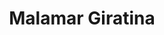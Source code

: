 ---
title: Malamar Giratina
layout: deck
era: 2019
description: 3rd Place Regional Daytona Beach, FL - Masters - Michael Catron
achievements:
  - position: T4
    competition: Regional Daytona Beach 2019
    division: Masters
    player: Michael Catron
links:
  - href: https://limitlesstcg.com/decks/list/3221
    title: Limitless Page
cards:
  pokemon:
    - name: Inkay
      set: FLI
      number: 50
      quantity: 4
    - name: Malamar
      set: FLI
      number: 51
      quantity: 4
    - name: Jirachi
      set: TEU
      number: 99
      quantity: 3
    - name: Giratina
      set: LOT
      number: 97
      quantity: 2
    - name: Espeon & Deoxys-GX
      set: UNM
      number: 72
      quantity: 1
    - name: Mega Lopunny & Jigglypuff-GX
      set: CEC
      number: 165
      quantity: 1
    - name: Blacephalon
      set: CEC
      number: 104
      quantity: 1
    - name: Espurr
      set: UNB
      number: 79
      quantity: 1
    - name: Mew
      set: UNB
      number: 76
      quantity: 1
    - name: Mimikyu
      set: GRI
      number: 58
      quantity: 1
    - name: Mimikyu
      set: CEC
      number: 97
      quantity: 1
    - name: Ditto ♢
      set: LOT
      number: 154
      quantity: 1
  trainers:
    - name: Lillie
      set: UPR
      number: 125
      quantity: 4
    - name: Cynthia
      set: UPR
      number: 119
      quantity: 4
    - name: Faba
      set: LOT
      number: 173
      quantity: 1
    - name: Mysterious Treasure
      set: FLI
      number: 113
      quantity: 4
    - name: Pokémon Communication
      set: TEU
      number: 152
      quantity: 4
    - name: Acro Bike
      set: CES
      number: 123
      quantity: 3
    - name: Switch
      set: CES
      number: 147
      quantity: 2
    - name: Lana's Fishing Rod
      set: CEC
      number: 195
      quantity: 1
    - name: Spell Tag
      set: LOT
      number: 190
      quantity: 3
    - name: Escape Board
      set: UPR
      number: 122
      quantity: 2
    - name: Viridian Forest
      set: TEU
      number: 156
      quantity: 3
  energy:
    - name: Psychic Energy
      set: SUM
      number: P
      quantity: 7
    - name: Recycle Energy
      set: UNM
      number: 212
      quantity: 1
---